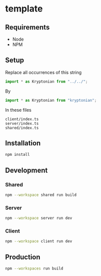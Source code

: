 # template

## Requirements

- Node
- NPM

## Setup

Replace all occurrences of this string

```typescript
import * as Kryptonian from "../../";
```

By

```typescript
import * as Kryptonian from "kryptonian";
```

In these files

```
client/index.ts
server/index.ts
shared/index.ts
```

## Installation

```bash
npm install
```

## Development

### Shared

```bash
npm --workspace shared run build
```

### Server

```bash
npm --workspace server run dev
```

### Client

```bash
npm --workspace client run dev
```

## Production

```bash
npm --workspaces run build
```